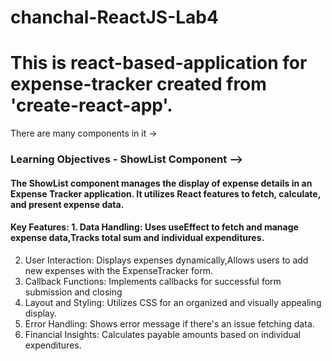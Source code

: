 # chanchal-ReactJS-Lab4
# This is react-based-application for expense-tracker created from 'create-react-app'.
There are many components in it -> 
### Learning Objectives - ShowList Component -->
#### The ShowList component manages the display of expense details in an Expense Tracker application. It utilizes React features to fetch, calculate, and present expense data.<br/>
#### Key Features: 1. Data Handling: Uses useEffect to fetch and manage expense data,Tracks total sum and individual expenditures.
2. User Interaction: Displays expenses dynamically,Allows users to add new expenses with the ExpenseTracker form.
3. Callback Functions: Implements callbacks for successful form submission and closing
4. Layout and Styling: Utilizes CSS for an organized and visually appealing display.
5. Error Handling: Shows error message if there's an issue fetching data.
6. Financial Insights: Calculates payable amounts based on individual expenditures.
